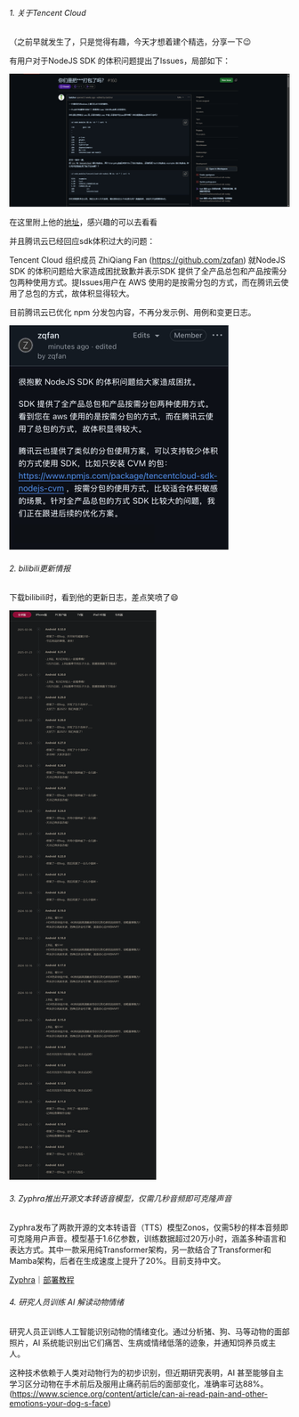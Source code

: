 ###### 1. 关于Tencent Cloud

（之前早就发生了，只是觉得有趣，今天才想着建个精选，分享一下😉

有用户对于NodeJS SDK 的体积问题提出了Issues，局部如下：

![img](../image/每日精选_img/2.17.png)

在这里附上他的[地址](https://github.com/TencentCloud/tencentcloud-sdk-nodejs/issues/160)，感兴趣的可以去看看

并且腾讯云已经回应sdk体积过大的问题：

Tencent Cloud 组织成员 ZhiQiang Fan (https://github.com/zqfan) 就NodeJS SDK 的体积问题给大家造成困扰致歉并表示SDK 提供了全产品总包和产品按需分包两种使用方式。提Issues用户在 AWS 使用的是按需分包的方式，而在腾讯云使用了总包的方式，故体积显得较大。

目前腾讯云已优化 npm 分发包内容，不再分发示例、用例和变更日志。

![img](../image/每日精选_img/2.17_2.png)


###### 2. bilibili更新情报

下载bilibili时，看到他的更新日志，差点笑喷了😄

![img](../image/每日精选_img/2.17_3.png)


###### 3. Zyphra推出开源文本转语音模型，仅需几秒音频即可克隆声音

Zyphra发布了两款开源的文本转语音（TTS）模型Zonos，仅需5秒的样本音频即可克隆用户声音。模型基于1.6亿参数，训练数据超过20万小时，涵盖多种语言和表达方式。其中一款采用纯Transformer架构，另一款结合了Transformer和Mamba架构，后者在生成速度上提升了20%。目前支持中文。

[Zyphra](https://www.zyphra.com/post/beta-release-of-zonos-v0-1)｜[部署教程](https://www.theregister.com/2025/02/16/ai_voice_clone/)


###### 4. 研究人员训练 AI 解读动物情绪

研究人员正训练人工智能识别动物的情绪变化。通过分析猪、狗、马等动物的面部照片，AI 系统能识别出它们痛苦、生病或情绪低落的迹象，并通知饲养员或主人。

这种技术依赖于人类对动物行为的初步识别，但近期研究表明，AI 甚至能够自主学习区分动物在手术前后及服用止痛药前后的面部变化，准确率可达88%。
(https://www.science.org/content/article/can-ai-read-pain-and-other-emotions-your-dog-s-face)

